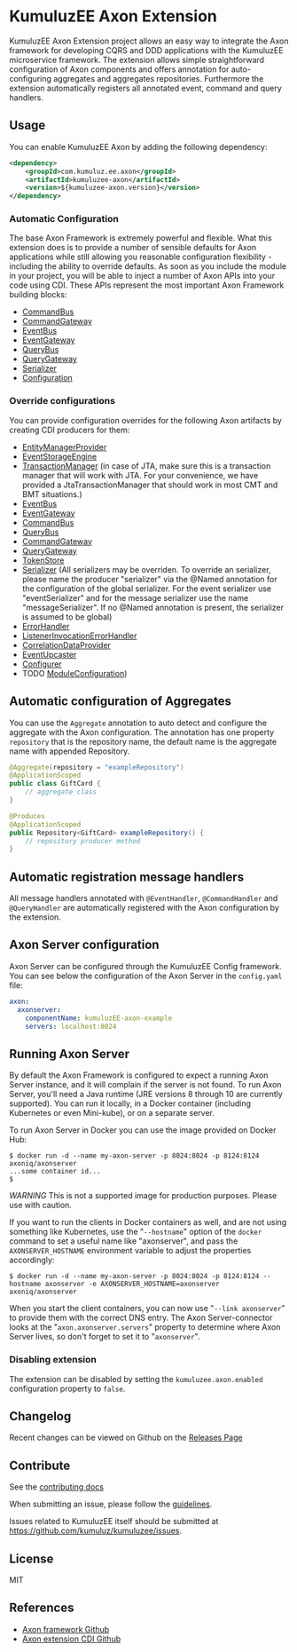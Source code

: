 # KumuluzEE Axon Extension

KumuluzEE Axon Extension project allows an easy way to integrate the Axon framework for developing CQRS and DDD applications with the KumuluzEE microservice framework.
The extension allows simple straightforward configuration of Axon components and offers annotation for auto-configuring aggregates and aggregates repositories. 
Furthermore the extension automatically registers all annotated event, command and query handlers.

## Usage

You can enable KumuluzEE Axon by adding the following dependency:

```xml
<dependency>
    <groupId>com.kumuluz.ee.axon</groupId>
    <artifactId>kumuluzee-axon</artifactId>
    <version>${kumuluzee-axon.version}</version>
</dependency>
```

### Automatic Configuration
The base Axon Framework is extremely powerful and flexible. What this extension does is to provide a number of sensible defaults for Axon applications while still allowing you reasonable configuration flexibility - including the ability to override defaults. As soon as you include the module in your project, you will be able to inject a number of Axon APIs into your code using CDI. These APIs represent the most important Axon Framework building blocks:

* [CommandBus](http://www.axonframework.org/apidocs/4.3/org/axonframework/commandhandling/CommandBus.html)
* [CommandGateway](http://www.axonframework.org/apidocs/4.3/org/axonframework/commandhandling/gateway/CommandGateway.html)
* [EventBus](http://www.axonframework.org/apidocs/4.3/org/axonframework/eventhandling/EventBus.html)
* [EventGateway](https://apidocs.axoniq.io/4.3/org/axonframework/eventhandling/gateway/EventGateway.html)
* [QueryBus](http://www.axonframework.org/apidocs/4.3/org/axonframework/queryhandling/QueryBus.html)
* [QueryGateway](http://www.axonframework.org/apidocs/4.3/org/axonframework/queryhandling/QueryGateway.html)
* [Serializer](http://www.axonframework.org/apidocs/4.3/org/axonframework/serialization/Serializer.html)
* [Configuration](http://www.axonframework.org/apidocs/4.3/org/axonframework/config/Configuration.html)

### Override configurations
You can provide configuration overrides for the following Axon artifacts by creating CDI producers for them:

* [EntityManagerProvider](http://www.axonframework.org/apidocs/4.3/org/axonframework/common/jpa/EntityManagerProvider.html)
* [EventStorageEngine](http://www.axonframework.org/apidocs/4.3/org/axonframework/eventsourcing/eventstore/EventStorageEngine.html)
* [TransactionManager](http://www.axonframework.org/apidocs/4.3/org/axonframework/common/transaction/TransactionManager.html) (in case of JTA, make sure this is a transaction manager that will work with JTA. For your convenience, we have provided a JtaTransactionManager that should work in most CMT and BMT situations.)
* [EventBus](http://www.axonframework.org/apidocs/4.3/org/axonframework/eventhandling/EventBus.html)
* [EventGateway](https://apidocs.axoniq.io/4.3/org/axonframework/eventhandling/gateway/EventGateway.html)
* [CommandBus](http://www.axonframework.org/apidocs/4.3/org/axonframework/commandhandling/CommandBus.html)
* [QueryBus](http://www.axonframework.org/apidocs/4.3/org/axonframework/queryhandling/QueryBus.html)
* [CommandGateway](http://www.axonframework.org/apidocs/4.3/org/axonframework/commandhandling/gateway/CommandGateway.html)
* [QueryGateway](http://www.axonframework.org/apidocs/4.3/org/axonframework/queryhandling/QueryGateway.html)
* [TokenStore](http://www.axonframework.org/apidocs/4.3/org/axonframework/eventhandling/tokenstore/TokenStore.html)
* [Serializer](http://www.axonframework.org/apidocs/4.3/org/axonframework/serialization/Serializer.html) (All serializers may be overriden. To override an serializer, please name the producer "serializer" via the @Named annotation for the configuration of the global serializer. For the event serializer use "eventSerializer" and for the message serializer use the name "messageSerializer". If no @Named annotation is present, the serializer is assumed to be global)
* [ErrorHandler](http://www.axonframework.org/apidocs/4.3/org/axonframework/eventhandling/ErrorHandler.html)
* [ListenerInvocationErrorHandler](https://github.com/AxonFramework/AxonFramework/blob/master/core/src/main/java/org/axonframework/eventhandling/ListenerInvocationErrorHandler.java)
* [CorrelationDataProvider](https://github.com/AxonFramework/AxonFramework/blob/master/core/src/main/java/org/axonframework/messaging/correlation/CorrelationDataProvider.java)
* [EventUpcaster](http://www.axonframework.org/apidocs/4.3/org/axonframework/serialization/upcasting/event/EventUpcaster.html)
* [Configurer](http://www.axonframework.org/apidocs/4.3/org/axonframework/config/Configurer.html)
* TODO [ModuleConfiguration](http://www.axonframework.org/apidocs/4.3/org/axonframework/config/ModuleConfiguration.html))

## Automatic configuration of Aggregates
You can use the `Aggregate` annotation to auto detect and configure the aggregate with the Axon configuration. 
The annotation has one property `repository` that is the repository name, the default name is the aggregate name with appended Repository.

```java
@Aggregate(repository = "exampleRepository")
@ApplicationScoped
public class GiftCard {
    // aggregate class
}

@Produces
@ApplicationScoped
public Repository<GiftCard> exampleRepository() {
    // repository producer method
}
```

## Automatic registration message handlers 
All message handlers annotated with `@EventHandler`, `@CommandHandler` and `@QueryHandler` are automatically registered
with the Axon configuration by the extension.


## Axon Server configuration
Axon Server can be configured through the KumuluzEE Config framework.
You can see below the configuration of the Axon Server in the `config.yaml` file:

```yaml
axon:
  axonserver:
    componentName: kumuluzEE-axon-example
    servers: localhost:8024

```

## Running Axon Server

By default the Axon Framework is configured to expect a running Axon Server instance, and it will complain if the server is not found. To run Axon Server, you'll need a Java runtime (JRE versions 8 through 10 are currently supported). You can run it locally, in a Docker container (including Kubernetes or even Mini-kube), or on a separate server.


To run Axon Server in Docker you can use the image provided on Docker Hub:

```
$ docker run -d --name my-axon-server -p 8024:8024 -p 8124:8124 axoniq/axonserver
...some container id...
$
```

*WARNING* This is not a supported image for production purposes. Please use with caution.

If you want to run the clients in Docker containers as well, and are not using something like Kubernetes, use the "`--hostname`" option of the `docker` command to set a useful name like "axonserver", and pass the `AXONSERVER_HOSTNAME` environment variable to adjust the properties accordingly:

```
$ docker run -d --name my-axon-server -p 8024:8024 -p 8124:8124 --hostname axonserver -e AXONSERVER_HOSTNAME=axonserver axoniq/axonserver
```

When you start the client containers, you can now use "`--link axonserver`" to provide them with the correct DNS entry. The Axon Server-connector looks at the "`axon.axonserver.servers`" property to determine where Axon Server lives, so don't forget to set it to "`axonserver`".

### Disabling extension

The extension can be disabled by setting the `kumuluzee.axon.enabled` configuration property to `false`.

## Changelog

Recent changes can be viewed on Github on the [Releases Page](https://github.com/kumuluz/kumuluzee-axon/releases)

## Contribute

See the [contributing docs](https://github.com/kumuluz/kumuluzee-axon/blob/master/CONTRIBUTING.md)

When submitting an issue, please follow the [guidelines](https://github.com/kumuluz/kumuluzee-axon/blob/master/CONTRIBUTING.md#bugs).

Issues related to KumuluzEE itself should be submitted at https://github.com/kumuluz/kumuluzee/issues.

## License

MIT

## References

* [Axon framework Github](https://github.com/AxonFramework/AxonFramework)
* [Axon extension CDI Github](https://github.com/AxonFramework/extension-cdi)

